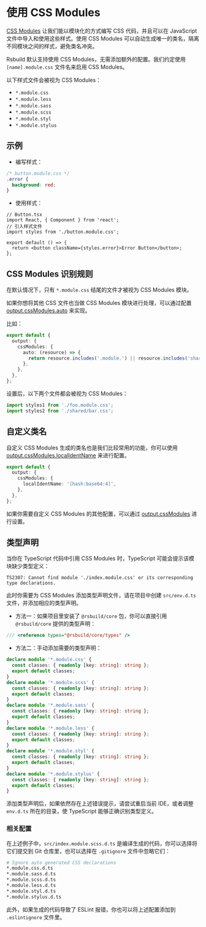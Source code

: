 # 使用 CSS Modules

[CSS Modules](https://github.com/css-modules/css-modules) 让我们能以模块化的方式编写 CSS 代码，并且可以在 JavaScript 文件中导入和使用这些样式。使用 CSS Modules 可以自动生成唯一的类名，隔离不同模块之间的样式，避免类名冲突。

Rsbuild 默认支持使用 CSS Modules，无需添加额外的配置。我们约定使用 `[name].module.css` 文件名来启用 CSS Modules。

以下样式文件会被视为 CSS Modules：

- `*.module.css`
- `*.module.less`
- `*.module.sass`
- `*.module.scss`
- `*.module.styl`
- `*.module.stylus`

## 示例

- 编写样式：

```css
/* button.module.css */
.error {
  background: red;
}
```

- 使用样式：

```tsx
// Button.tsx
import React, { Component } from 'react';
// 引入样式文件
import styles from './button.module.css';

export default () => {
  return <button className={styles.error}>Error Button</button>;
};
```

## CSS Modules 识别规则

在默认情况下，只有 `*.module.css` 结尾的文件才被视为 CSS Modules 模块。

如果你想将其他 CSS 文件也当做 CSS Modules 模块进行处理，可以通过配置 [output.cssModules.auto](/config/output/css-modules#cssmodulesauto) 来实现。

比如：

```ts
export default {
  output: {
    cssModules: {
      auto: (resource) => {
        return resource.includes('.module.') || resource.includes('shared/');
      },
    },
  },
};
```

设置后，以下两个文件都会被视为 CSS Modules：

```ts
import styles1 from './foo.module.css';
import styles2 from './shared/bar.css';
```

## 自定义类名

自定义 CSS Modules 生成的类名也是我们比较常用的功能，你可以使用 [output.cssModules.localIdentName](/config/output/css-modules#cssmoduleslocalidentname) 来进行配置。

```ts
export default {
  output: {
    cssModules: {
      localIdentName: '[hash:base64:4]',
    },
  },
};
```

如果你需要自定义 CSS Modules 的其他配置，可以通过 [output.cssModules](/config/output/css-modules) 进行设置。

## 类型声明

当你在 TypeScript 代码中引用 CSS Modules 时，TypeScript 可能会提示该模块缺少类型定义：

```
TS2307: Cannot find module './index.module.css' or its corresponding type declarations.
```

此时你需要为 CSS Modules 添加类型声明文件，请在项目中创建 `src/env.d.ts` 文件，并添加相应的类型声明。

- 方法一：如果项目里安装了 `@rsbuild/core` 包，你可以直接引用 `@rsbuild/core` 提供的类型声明：

```ts
/// <reference types="@rsbuild/core/types" />
```

- 方法二：手动添加需要的类型声明：

```ts title="src/env.d.ts"
declare module '*.module.css' {
  const classes: { readonly [key: string]: string };
  export default classes;
}
declare module '*.module.scss' {
  const classes: { readonly [key: string]: string };
  export default classes;
}
declare module '*.module.sass' {
  const classes: { readonly [key: string]: string };
  export default classes;
}
declare module '*.module.less' {
  const classes: { readonly [key: string]: string };
  export default classes;
}
declare module '*.module.styl' {
  const classes: { readonly [key: string]: string };
  export default classes;
}
declare module '*.module.stylus' {
  const classes: { readonly [key: string]: string };
  export default classes;
}
```

添加类型声明后，如果依然存在上述错误提示，请尝试重启当前 IDE，或者调整 `env.d.ts` 所在的目录，使 TypeScript 能够正确识别类型定义。

### 相关配置

在上述例子中，`src/index.module.scss.d.ts` 是编译生成的代码，你可以选择将它们提交到 Git 仓库里，也可以选择在 `.gitignore` 文件中忽略它们：

```bash
# Ignore auto generated CSS declarations
*.module.css.d.ts
*.module.sass.d.ts
*.module.scss.d.ts
*.module.less.d.ts
*.module.styl.d.ts
*.module.stylus.d.ts
```

此外，如果生成的代码导致了 ESLint 报错，你也可以将上述配置添加到 `.eslintignore` 文件里。

